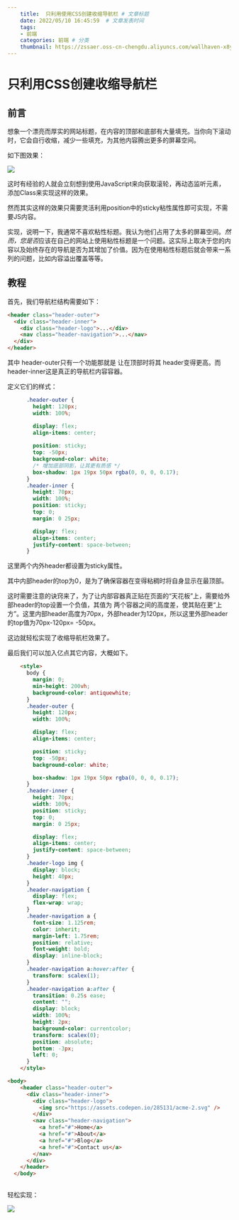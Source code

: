 ```yaml
---
    title:  只利用使用CSS创建收缩导航栏 # 文章标题  
    date: 2022/05/10 16:45:59  # 文章发表时间
    tags:
    - 前端
    categories: 前端 # 分类
    thumbnail: https://zssaer.oss-cn-chengdu.aliyuncs.com/wallhaven-x8yg8z.jpg?x-oss-process=style/wallpaper # 略缩图
---
```


# 只利用CSS创建收缩导航栏
## 前言

想象一个漂亮而厚实的网站标题，在内容的顶部和底部有大量填充。当你向下滚动时，它会自行收缩，减少一些填充，为其他内容腾出更多的屏幕空间。

如下图效果：

![](https://zssaer.oss-cn-chengdu.aliyuncs.com/1s0Ea8DEbYPwwbzrt3C1g4g.gif)

这时有经验的人就会立刻想到使用JavaScript来向获取滚轮，再动态监听元素，添加Class来实现这样的效果。

然而其实这样的效果只需要灵活利用position中的sticky粘性属性即可实现，不需要JS内容。

实现，说明一下，我通常不喜欢粘性标题。我认为他们占用了太多的屏幕空间。*然而，您是否*应该在自己的网站上使用粘性标题是一个问题。这实际上取决于您的内容以及始终存在的导航是否为其增加了价值。因为在使用粘性标题后就会带来一系列的问题，比如内容溢出覆盖等等。

## 教程

首先，我们导航栏结构需要如下：

```html
<header class="header-outer">
  <div class="header-inner">
    <div class="header-logo">...</div>
    <nav class="header-navigation">...</nav>
  </div>
</header>
```

其中 header-outer只有一个功能那就是 让在顶部时将其 header变得更高。而header-inner这是真正的导航栏内容容器。

定义它们的样式：

```css
      .header-outer {
        height: 120px;
        width: 100%;

        display: flex;
        align-items: center;
          
        position: sticky;
        top: -50px;
        background-color: white;
        /* 增加底部阴影，让其更有质感 */  
        box-shadow: 1px 19px 50px rgba(0, 0, 0, 0.17);
      }
      .header-inner {
        height: 70px;
        width: 100%;
        position: sticky;
        top: 0;
        margin: 0 25px;

        display: flex;
        align-items: center;
        justify-content: space-between;
      }
```

这里两个内外header都设置为sticky属性。

其中内部header的top为0，是为了确保容器在变得粘稠时将自身显示在最顶部。

这时需要注意的诀窍来了，为了让内部容器真正贴在页面的“天花板”上，需要给外部header的top设置一个负值，其值为 两个容器之间的高度差，使其贴在更“上方”。这里内部header高度为70px，外部header为120px，所以这里外部header的top值为70px-120px= -50px。

这边就轻松实现了收缩导航栏效果了。

最后我们可以加入亿点其它内容，大概如下。

```html
	<style>
      body {
        margin: 0;
        min-height: 200vh;
        background-color: antiquewhite;
      }
      .header-outer {
        height: 120px;
        width: 100%;

        display: flex;
        align-items: center;

        position: sticky;
        top: -50px;
        background-color: white;

        box-shadow: 1px 19px 50px rgba(0, 0, 0, 0.17);
      }
      .header-inner {
        height: 70px;
        width: 100%;
        position: sticky;
        top: 0;
        margin: 0 25px;

        display: flex;
        align-items: center;
        justify-content: space-between;
      }
      .header-logo img {
        display: block;
        height: 40px;
      }
      .header-navigation {
        display: flex;
        flex-wrap: wrap;
      }
      .header-navigation a {
        font-size: 1.125rem;
        color: inherit;
        margin-left: 1.75rem;
        position: relative;
        font-weight: bold;
        display: inline-block;
      }
      .header-navigation a:hover:after {
        transform: scalex(1);
      }
      .header-navigation a:after {
        transition: 0.25s ease;
        content: "";
        display: block;
        width: 100%;
        height: 2px;
        background-color: currentcolor;
        transform: scalex(0);
        position: absolute;
        bottom: -3px;
        left: 0;
      }
    </style>

<body>
    <header class="header-outer">
      <div class="header-inner">
        <div class="header-logo">
          <img src="https://assets.codepen.io/285131/acme-2.svg" />
        </div>
        <nav class="header-navigation">
          <a href="#">Home</a>
          <a href="#">About</a>
          <a href="#">Blog</a>
          <a href="#">Contact us</a>
        </nav>
      </div>
    </header>
  </body>
  
```

轻松实现：

![](https://zssaer.oss-cn-chengdu.aliyuncs.com/14-23-38.gif)









